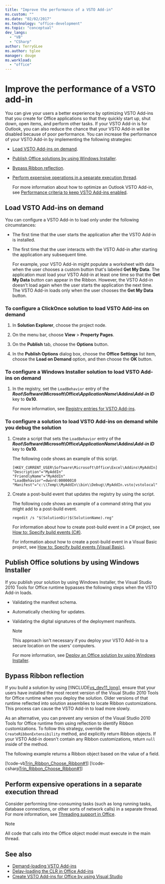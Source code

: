 ```yaml
---
title: "Improve the performance of a VSTO Add-in"
ms.custom: ""
ms.date: "02/02/2017"
ms.technology: "office-development"
ms.topic: "conceptual"
dev_langs:
  - "VB"
  - "CSharp"
author: TerryGLee
ms.author: tglee
manager: douge
ms.workload:
  - "office"
---
```

# Improve the performance of a VSTO add-in
  You can give your users a better experience by optimizing VSTO Add-ins that you create for Office applications so that they quickly start up, shut down, open items, and perform other tasks. If your VSTO Add-in is for Outlook, you can also reduce the chance that your VSTO Add-in will be disabled because of poor performance. You can increase the performance of your VSTO Add-in by implementing the following strategies:

- [Load VSTO Add-ins on demand](#Load).

- [Publish Office solutions by using Windows Installer](#Publish).

- [Bypass Ribbon reflection](#Bypass).

- [Perform expensive operations in a separate execution thread](#Perform).

  For more information about how to optimize an Outlook VSTO Add-in, see [Performance criteria to keep VSTO Add-ins enabled](http://go.microsoft.com/fwlink/?LinkID=266503).

##  <a name="Load"></a> Load VSTO Add-ins on demand
 You can configure a VSTO Add-in to load only under the following circumstances:

- The first time that the user starts the application after the VSTO Add-in is installed.

- The first time that the user interacts with the VSTO Add-in after starting the application any subsequent time.

  For example, your VSTO Add-in might populate a worksheet with data when the user chooses a custom button that's labeled **Get My Data**. The application must load your VSTO Add-in at least one time so that the **Get My Data** button can appear in the Ribbon. However, the VSTO Add-in doesn't load again when the user starts the application the next time. The VSTO Add-in loads only when the user chooses the **Get My Data** button.

### To configure a ClickOnce solution to load VSTO Add-ins on demand

1.  In **Solution Explorer**, choose the project node.

2.  On the menu bar, choose **View** > **Property Pages**.

3.  On the **Publish** tab, choose the **Options** button.

4.  In the **Publish Options** dialog box, choose the **Office Settings** list item, choose the **Load on Demand** option, and then choose the **OK** button.

### To configure a Windows Installer solution to load VSTO Add-ins on demand

1.  In the registry, set the `LoadBehavior` entry of the **_Root_\Software\Microsoft\Office\\_ApplicationName_\Addins\\_Add-in ID_** key to **0x10**.

     For more information, see [Registry entries for VSTO Add-ins](../vsto/registry-entries-for-vsto-add-ins.md).

### To configure a solution to load VSTO Add-ins on demand while you debug the solution

1.  Create a script that sets the `LoadBehavior` entry of the **_Root_\Software\Microsoft\Office\\_ApplicationName_\Addins\\_Add-in ID_** key to **0x10**.

     The following code shows an example of this script.

    ```cmd/sh
    [HKEY_CURRENT_USER\Software\Microsoft\Office\Excel\Addins\MyAddIn]
    "Description"="MyAddIn"
    "FriendlyName"="MyAddIn"
    "LoadBehavior"=dword:00000010
    "Manifest"="c:\\Temp\\MyAddIn\\bin\\Debug\\MyAddIn.vsto|vstolocal"

    ```

2.  Create a post-build event that updates the registry by using the script.

     The following code shows an example of a command string that you might add to a post-build event.

    ```cmd/sh
    regedit /s "$(SolutionDir)$(SolutionName).reg"

    ```

     For information about how to create post-build event in a C# project, see [How to: Specify build events &#40;C&#35;&#41;](../ide/how-to-specify-build-events-csharp.md).

     For information about how to create a post-build event in a Visual Basic project, see [How to: Specify build events &#40;Visual Basic&#41;](../ide/how-to-specify-build-events-visual-basic.md).

##  <a name="Publish"></a> Publish Office solutions by using Windows Installer
 If you publish your solution by using Windows Installer, the Visual Studio 2010 Tools for Office runtime bypasses the following steps when the VSTO Add-in loads.

- Validating the manifest schema.

- Automatically checking for updates.

- Validating the digital signatures of the deployment manifests.

  > [!NOTE]
  >  This approach isn't necessary if you deploy your VSTO Add-in to a secure location on the users' computers.

  For more information, see [Deploy an Office solution by using Windows Installer](../vsto/deploying-an-office-solution-by-using-windows-installer.md).

##  <a name="Bypass"></a> Bypass Ribbon reflection
 If you build a solution by using [!INCLUDE[vs_dev11_long](../sharepoint/includes/vs-dev11-long-md.md)], ensure that your users have installed the most recent version of the Visual Studio 2010 Tools for Office runtime when you deploy the solution. Older versions of that runtime reflected into solution assemblies to locate Ribbon customizations. This process can cause the VSTO Add-in to load more slowly.

 As an alternative, you can prevent any version of the Visual Studio 2010 Tools for Office runtime from using reflection to identify Ribbon customizations. To follow this strategy, override the `CreateRibbonExtensibility` method, and explicitly return Ribbon objects. If your VSTO Add-in doesn't contain any Ribbon customizations, return `null` inside of the method.

 The following example returns a Ribbon object based on the value of a field.

 [!code-vb[Trin_Ribbon_Choose_Ribbon#1](../vsto/codesnippet/VisualBasic/trin_ribbon_choose_ribbon_4/ThisWorkbook.vb#1)]
 [!code-csharp[Trin_Ribbon_Choose_Ribbon#1](../vsto/codesnippet/CSharp/trin_ribbon_choose_ribbon_4/ThisWorkbook.cs#1)]

##  <a name="Perform"></a> Perform expensive operations in a separate execution thread
 Consider performing time-consuming tasks (such as long running tasks, database connections, or other sorts of network calls) in a separate thread. For more information, see [Threading support in Office](../vsto/threading-support-in-office.md).

> [!NOTE]
>  All code that calls into the Office object model must execute in the main thread.

## See also

- [Demand-loading VSTO Add-ins](https://blogs.msdn.microsoft.com/andreww/2008/07/14/demand-loading-vsto-add-ins/)
- [Delay-loading the CLR in Office Add-ins](https://blogs.msdn.microsoft.com/andreww/2008/04/19/delay-loading-the-clr-in-office-add-ins/)
- [Create VSTO Add-ins for Office by using Visual Studio](create-vsto-add-ins-for-office-by-using-visual-studio.md)
